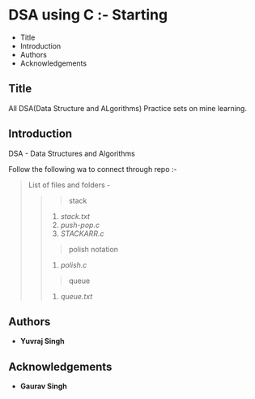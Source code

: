 # DSA using C :- Starting

 - Title
 - Introduction
 - Authors
 - Acknowledgements

## Title
 
All DSA(Data Structure and ALgorithms) Practice sets on mine learning.

## Introduction

DSA - Data Structures and Algorithms

Follow the following wa to connect through repo :- 
>List of files and folders -
>>>stack
>> 1. *stack.txt*
>> 2. *push-pop.c*
>> 3. *STACKARR.c*
>>>polish notation
>> 1. *polish.c*
>>>queue
>> 1. *queue.txt*
>>>

## Authors

 - **Yuvraj Singh**

## Acknowledgements

 - **Gaurav Singh**

